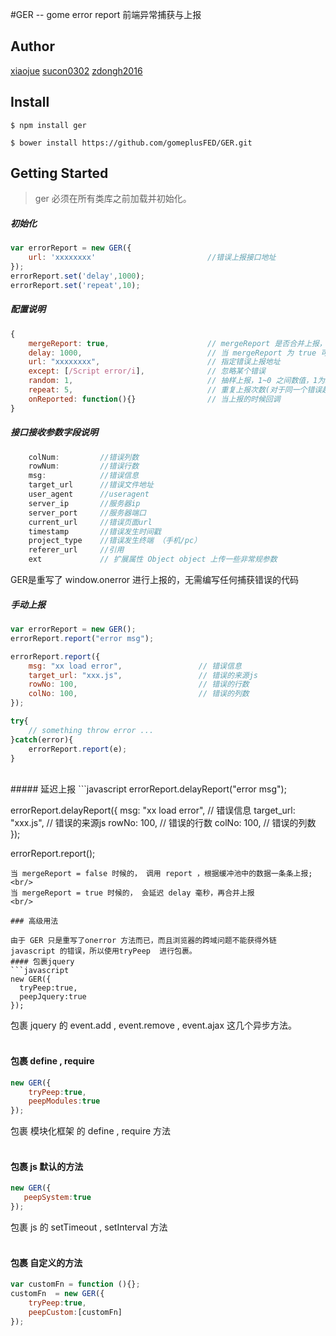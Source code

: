 #GER -- gome error report 前端异常捕获与上报


## Author
[xiaojue](https://github.com/xiaojue) [sucon0302](https://github.com/sucon0302) [zdongh2016](https://github.com/zdongh2016)

## Install

```shell
$ npm install ger
```
```shell
$ bower install https://github.com/gomeplusFED/GER.git
```

## Getting Started
> ger 必须在所有类库之前加载并初始化。


##### 初始化
```javascript
var errorReport = new GER({
    url: 'xxxxxxxx'                         //错误上报接口地址
});
errorReport.set('delay',1000);
errorReport.set('repeat',10);
```
##### 配置说明
```javascript
{
    mergeReport: true,                      // mergeReport 是否合并上报， false 关闭， true 启动（默认）
    delay: 1000,                            // 当 mergeReport 为 true 可用，延迟多少毫秒，合并缓冲区中的上报（默认）
    url: "xxxxxxxx",                        // 指定错误上报地址
    except: [/Script error/i],              // 忽略某个错误
    random: 1,                              // 抽样上报，1~0 之间数值，1为100%上报（默认 1）
    repeat: 5,                              // 重复上报次数(对于同一个错误超过多少次不上报)
    onReported: function(){}                // 当上报的时候回调
}
```

##### 接口接收参数字段说明
```javascript
    colNum:         //错误列数
    rowNum:         //错误行数
    msg:            //错误信息
    target_url      //错误文件地址
    user_agent      //useragent
    server_ip       //服务器ip
    server_port     //服务器端口
    current_url     //错误页面url
    timestamp       //错误发生时间戳
    project_type    //错误发生终端 （手机/pc）
    referer_url     //引用
    ext             // 扩展属性 Object object 上传一些非常规参数
```
GER是重写了 window.onerror 进行上报的，无需编写任何捕获错误的代码
<br/>
#####  手动上报
```javascript
var errorReport = new GER();
errorReport.report("error msg");

errorReport.report({
    msg: "xx load error",                 // 错误信息
    target_url: "xxx.js",                 // 错误的来源js
    rowNo: 100,                           // 错误的行数
    colNo: 100,                           // 错误的列数
});

try{
    // something throw error ...
}catch(error){
    errorReport.report(e);
}
```
<br/>
#####  延迟上报
```javascript
errorReport.delayReport("error msg");

errorReport.delayReport({
    msg: "xx load error",                // 错误信息
    target_url: "xxx.js",                // 错误的来源js
    rowNo: 100,                          // 错误的行数
    colNo: 100,                          // 错误的列数
});

errorReport.report();

```
当 mergeReport = false 时候的， 调用 report ，根据缓冲池中的数据一条条上报;<br/>
当 mergeReport = true 时候的， 会延迟 delay 毫秒，再合并上报
<br/>

### 高级用法

由于 GER 只是重写了onerror 方法而已，而且浏览器的跨域问题不能获得外链 javascript 的错误，所以使用tryPeep  进行包裹。
#### 包裹jquery
```javascript
new GER({
  tryPeep:true,
  peepJquery:true
});
```
包裹 jquery 的 event.add , event.remove , event.ajax 这几个异步方法。
<br/>
<br/>
#### 包裹 define , require
```javascript
new GER({
    tryPeep:true,
    peepModules:true
});
```
包裹 模块化框架 的 define , require 方法
<br/>
<br/>
#### 包裹  js 默认的方法
```javascript
new GER({
   peepSystem:true 
});
```
包裹 js 的 setTimeout , setInterval 方法
<br/>
<br/>
#### 包裹 自定义的方法
```javascript
var customFn = function (){};
customFn  = new GER({
    tryPeep:true,
    peepCustom:[customFn]
});
